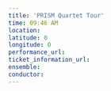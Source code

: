 ```yaml
---
title: 'PRISM Quartet Tour'
time: 09:46 AM
location: 
latitude: 0
longitude: 0
performance_url: 
ticket_information_url: 
ensemble: 
conductor: 
---
```

